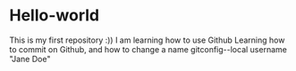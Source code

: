 # Hello-world
This is my first repository :))
I am learning how to use Github
Learning how to commit on Github, and how to change a name
gitconfig--local username "Jane Doe"

